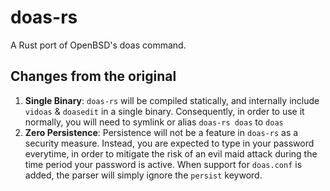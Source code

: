 # doas-rs
A Rust port of OpenBSD's doas command.

## Changes from the original
1. **Single Binary**: ``doas-rs`` will be compiled statically, and internally include ``vidoas`` & ``doasedit`` in a single binary. Consequently, in order to use it normally, you will need to symlink or alias ``doas-rs doas`` to ``doas``
2. **Zero Persistence**: Persistence will not be a feature in ``doas-rs`` as a security measure. Instead, you are expected to type in your password everytime, in order to mitigate the risk of an evil maid attack during the time period your password is active. When support for ``doas.conf`` is added, the parser will simply ignore the ``persist`` keyword.
